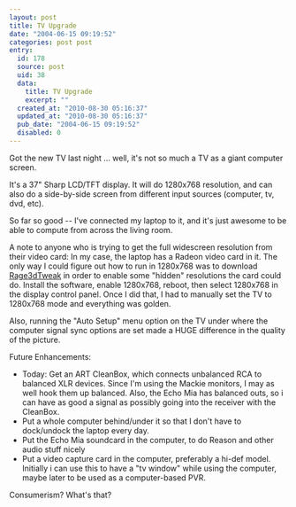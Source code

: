 ```yaml
---
layout: post
title: TV Upgrade
date: "2004-06-15 09:19:52"
categories: post post
entry:
  id: 178
  source: post
  uid: 38
  data:
    title: TV Upgrade
    excerpt: ""
  created_at: "2010-08-30 05:16:37"
  updated_at: "2010-08-30 05:16:37"
  pub_date: "2004-06-15 09:19:52"
  disabled: 0
---
```


Got the new TV last night ... well, it's not so much a TV as a
giant computer screen.

It's a 37" Sharp LCD/TFT display. It will do 1280x768 resolution,
and can also do a side-by-side screen from different input sources
(computer, tv, dvd, etc).

So far so good -- I've connected my laptop to it, and it's just
awesome to be able to compute from across the living room.

A note to anyone who is trying to get the full widescreen resolution from their video card: In my case, the laptop has a Radeon video card in it. The only way I could figure out how to run in 1280x768 was to download <a href=http://www.rage3d.com/>Rage3dTweak</a> in order to enable some "hidden" resolutions the card could do. Install the software, enable 1280x768, reboot, then select 1280x768 in the display control panel. Once I did that, I had to manually set the TV to 1280x768 mode and everything was golden.

Also, running the "Auto Setup" menu option on the TV under where the computer signal sync options are set made a HUGE difference in the quality of the picture.

Future Enhancements:

<ul>
<li>Today: Get an ART CleanBox, which connects unbalanced RCA to
balanced XLR devices.  Since I'm using the Mackie monitors, I may
as well hook them up balanced.  Also, the Echo Mia has balanced
outs, so i can have as good a signal as possibly going into the
receiver with the CleanBox.
<li>Put a whole computer behind/under it so that I don't have to
dock/undock the laptop every day.
<li>Put the Echo Mia soundcard in the computer, to do Reason and
other audio stuff nicely
<li>Put a video capture card in the computer, preferably a hi-def
model.  Initially i can use this to have a "tv window" while using
the computer, maybe later to be used as a computer-based PVR.
</ul>
Consumerism?  What's that?
